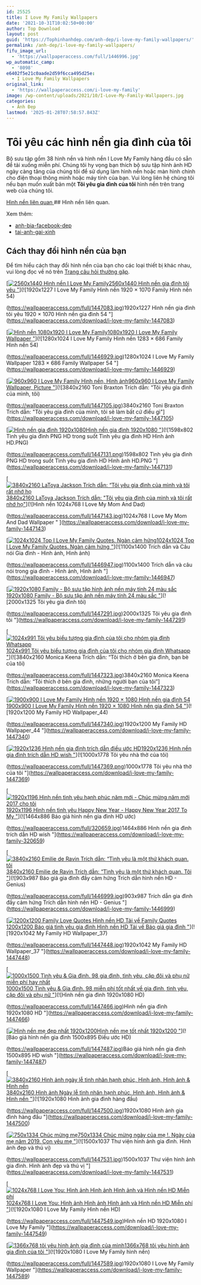 ```yaml
---
id: 25525
title: I Love My Family Wallpapers
date: '2021-10-31T10:02:50+00:00'
author: Top Download
layout: post
guid: 'https://Tophinhanhdep.com/anh-dep/i-love-my-family-wallpapers/'
permalink: /anh-dep/i-love-my-family-wallpapers/
fifu_image_url:
  - 'https://wallpaperaccess.com/full/1446996.jpg'
wp_automatic_camp:
  - '8098'
e6402f5e21c0aade2d59f6cca495d25e:
  - I Love My Family Wallpapers
original_link:
  - 'https://wallpaperaccess.com/i-love-my-family'
image: /wp-content/uploads/2021/10/I-Love-My-Family-Wallpapers.jpg
categories:
  - Ảnh Đẹp
lastmod: '2025-01-28T07:58:57.843Z'
---
```

# Tôi yêu các hình nền gia đình của tôi

Bộ sưu tập gồm 38 hình nền và hình nền I Love My Family hàng đầu có sẵn để tải xuống miễn phí. Chúng tôi hy vọng bạn thích bộ sưu tập hình ảnh HD ngày càng tăng của chúng tôi để sử dụng làm hình nền hoặc màn hình chính cho điện thoại thông minh hoặc máy tính của bạn. Vui lòng liên hệ chúng tôi nếu bạn muốn xuất bản một **Tôi yêu gia đình của tôi** hình nền trên trang web của chúng tôi.

[Hình nền liên quan ](#related) ## Hình nền liên quan.

   
 Xem thêm:

   
- [anh-bia-facebook-dep](https://tophinhanhdep.com/anh-bia/anh-bia-facebook-dep/)
- [tai-anh-gai-xinh](https://tophinhanhdep.com/gai-xinh/tai-anh-gai-xinh/)

## Cách thay đổi hình nền của bạn

Để tìm hiểu cách thay đổi hình nền của bạn cho các loại thiết bị khác nhau, vui lòng đọc về nó trên [Trang câu hỏi thường gặp](https://tophinhanhdep.com/faq/).

  
[[![2560x1440 Hình nền I Love My Family](https://wallpaperaccess.com/full/1446996.jpg)2560x1440 Hình nền gia đình tôi yêu "](https://wallpaperaccess.com/download/i-love-my-family-1446996)](![1920x1227 I Love My Family Hình nền 1920 × 1070 Family Hình nền 54)

(https://wallpaperaccess.com/full/1447083.jpg)1920x1227 Hình nền gia đình tôi yêu 1920 × 1070 Hình nền gia đình 54 "](https://wallpaperaccess.com/download/i-love-my-family-1447083)

[[![Hình nền 1080x1920 I Love My Family](https://wallpaperaccess.com/full/1447090.jpg)1080x1920 I Love My Family Wallpaper "](https://wallpaperaccess.com/download/i-love-my-family-1447090)](![1280x1024 I Love My Family Hình nền 1283 × 686 Family Hình nền 54)

(https://wallpaperaccess.com/full/1446929.jpg)1280x1024 I Love My Family Wallpaper 1283 × 686 Family Wallpaper 54 "](https://wallpaperaccess.com/download/i-love-my-family-1446929)

[[![960x960 I Love My Family Hình nền, Hình ảnh](https://wallpaperaccess.com/full/1447100.jpg)960x960 I Love My Family Wallpaper, Picture "](https://wallpaperaccess.com/download/i-love-my-family-1447100)](![3840x2160 Toni Braxton Trích dẫn: “Tôi yêu gia đình của mình, tôi)

(https://wallpaperaccess.com/full/1447105.jpg)3840x2160 Toni Braxton Trích dẫn: "Tôi yêu gia đình của mình, tôi sẽ làm bất cứ điều gì"](https://wallpaperaccess.com/download/i-love-my-family-1447105)

[[![Hình nền gia đình 1920x1080](https://wallpaperaccess.com/full/1447124.jpg)Hình nền gia đình 1920x1080 "](https://wallpaperaccess.com/download/i-love-my-family-1447124)](![1598x802 Tình yêu gia đình PNG HD trong suốt Tình yêu gia đình HD Hình ảnh HD.PNG)

(https://wallpaperaccess.com/full/1447131.png)1598x802 Tình yêu gia đình PNG HD trong suốt Tình yêu gia đình HD Hình ảnh HD.PNG "](https://wallpaperaccess.com/download/i-love-my-family-1447131)

[[![3840x2160 LaToya Jackson Trích dẫn: “Tôi yêu gia đình của mình và tôi rất nhớ họ](https://wallpaperaccess.com/full/1447133.jpg)3840x2160 LaToya Jackson Trích dẫn: "Tôi yêu gia đình của mình và tôi rất nhớ họ"](https://wallpaperaccess.com/download/i-love-my-family-1447133)](![Hình nền 1024x768 I Love My Mom And Dad)

(https://wallpaperaccess.com/full/1447143.jpg)1024x768 I Love My Mom And Dad Wallpaper " ](https://wallpaperaccess.com/download/i-love-my-family-1447143)

[[![1024x1024 Top I Love My Family Quotes.  Ngàn cảm hứng](https://wallpaperaccess.com/full/1447145.jpg)1024x1024 Top I Love My Family Quotes. Ngàn cảm hứng "](https://wallpaperaccess.com/download/i-love-my-family-1447145)](![1100x1400 Trích dẫn và Câu nói Gia đình - Hình ảnh, Hình ảnh)

(https://wallpaperaccess.com/full/1446947.jpg)1100x1400 Trích dẫn và câu nói trong gia đình - Hình ảnh, Hình ảnh "](https://wallpaperaccess.com/download/i-love-my-family-1446947)

[[![1920x1080 Family - Bộ sưu tập hình ảnh nền máy tính 24 màu sắc](https://wallpaperaccess.com/full/1447280.jpg)1920x1080 Family - Bộ sưu tập ảnh nền máy tính 24 màu sắc "](https://wallpaperaccess.com/download/i-love-my-family-1447280)](![2000x1325 Tôi yêu gia đình tôi)

(https://wallpaperaccess.com/full/1447291.jpg)2000x1325 Tôi yêu gia đình tôi "](https://wallpaperaccess.com/download/i-love-my-family-1447291)

[[![1024x991 Tôi yêu biểu tượng gia đình của tôi cho nhóm gia đình Whatsapp](https://wallpaperaccess.com/full/1447320.jpg)1024x991 Tôi yêu biểu tượng gia đình của tôi cho nhóm gia đình Whatsapp "](https://wallpaperaccess.com/download/i-love-my-family-1447320)](![3840x2160 Monica Keena Trích dẫn: “Tôi thích ở bên gia đình, bạn bè của tôi)

(https://wallpaperaccess.com/full/1447323.jpg)3840x2160 Monica Keena Trích dẫn: “Tôi thích ở bên gia đình, những người bạn của tôi”](https://wallpaperaccess.com/download/i-love-my-family-1447323)

[[![1900x900 I Love My Family Hình nền 1920 × 1080 Hình nền gia đình 54](https://wallpaperaccess.com/full/320635.jpg)1900x900 I Love My Family Hình nền 1920 × 1080 Hình nền gia đình 54 "](https://wallpaperaccess.com/download/i-love-my-family-320635)](![1920x1200 My Family HD Wallpaper_44)

(https://wallpaperaccess.com/full/1447340.jpg)1920x1200 My Family HD Wallpaper\_44 "](https://wallpaperaccess.com/download/i-love-my-family-1447340)

[[![1920x1236 Hình nền gia đình trích dẫn điều ước HD](https://wallpaperaccess.com/full/1447360.jpg)1920x1236 Hình nền gia đình trích dẫn HD wish "](https://wallpaperaccess.com/download/i-love-my-family-1447360)](![1000x1778 Tôi yêu nhà thờ của tôi)

(https://wallpaperaccess.com/full/1447369.png)1000x1778 Tôi yêu nhà thờ của tôi "](https://wallpaperaccess.com/download/i-love-my-family-1447369)

[[![1920x1196 Hình nền tình yêu hạnh phúc năm mới - Chúc mừng năm mới 2017 cho tôi](https://wallpaperaccess.com/full/1447376.jpg)1920x1196 Hình nền tình yêu Happy New Year - Happy New Year 2017 To My "](https://wallpaperaccess.com/download/i-love-my-family-1447376)](![1464x886 Báo giá hình nền gia đình HD ước)

(https://wallpaperaccess.com/full/320659.jpg)1464x886 Hình nền gia đình trích dẫn HD wish "](https://wallpaperaccess.com/download/i-love-my-family-320659)

[[![3840x2160 Emilie de Ravin Trích dẫn: “Tình yêu là một thứ khách quan.  tôi](https://wallpaperaccess.com/full/1447410.jpg)3840x2160 Emilie de Ravin Trích dẫn: “Tình yêu là một thứ khách quan. Tôi "](https://wallpaperaccess.com/download/i-love-my-family-1447410)](![903x987 Báo giá gia đình đầy cảm hứng Trích dẫn hình nền HD - Genius)

(https://wallpaperaccess.com/full/1446999.jpg)903x987 Trích dẫn gia đình đầy cảm hứng Trích dẫn hình nền HD - Genius "](https://wallpaperaccess.com/download/i-love-my-family-1446999)

[[![1200x1200 Family Love Quotes Hình nền HD Tải về Family Quotes](https://wallpaperaccess.com/full/1446958.jpg)1200x1200 Báo giá tình yêu gia đình Hình nền HD Tải về Báo giá gia đình "](https://wallpaperaccess.com/download/i-love-my-family-1446958)](![1920x1042 My Family HD Wallpaper_37)

(https://wallpaperaccess.com/full/1447448.jpg)1920x1042 My Family HD Wallpaper\_37 "](https://wallpaperaccess.com/download/i-love-my-family-1447448)

[[![1000x1500 Tình yêu & Gia đình.  98 gia đình, tình yêu, cặp đôi và phụ nữ miễn phí hay nhất](https://wallpaperaccess.com/full/793266.jpg)1000x1500 Tình yêu &amp; Gia đình. 98 miễn phí tốt nhất về gia đình, tình yêu, cặp đôi và phụ nữ "](https://wallpaperaccess.com/download/i-love-my-family-793266)](![Hình nền gia đình 1920x1080 HD)

(https://wallpaperaccess.com/full/1447466.jpg)Hình nền gia đình 1920x1080 HD "](https://wallpaperaccess.com/download/i-love-my-family-1447466)

[[![Hình nền mẹ đẹp nhất 1920x1200](https://wallpaperaccess.com/full/1447471.jpg)Hình nền mẹ tốt nhất 1920x1200 "](https://wallpaperaccess.com/download/i-love-my-family-1447471)](![Báo giá hình nền gia đình 1500x895 Điều ước HD)

(https://wallpaperaccess.com/full/1447487.jpg)Báo giá hình nền gia đình 1500x895 HD wish "](https://wallpaperaccess.com/download/i-love-my-family-1447487)

[[![3840x2160 Hình ảnh ngày lễ tình nhân hạnh phúc, Hình ảnh, Hình ảnh & Hình nền](https://wallpaperaccess.com/full/201673.jpg)3840x2160 Hình ảnh Ngày lễ tình nhân hạnh phúc, Hình ảnh, Hình ảnh &amp; Hình nền "](https://wallpaperaccess.com/download/i-love-my-family-201673)](![1920x1080 Hình ảnh gia đình hàng đầu)

(https://wallpaperaccess.com/full/1447500.jpg)1920x1080 Hình ảnh gia đình hàng đầu "](https://wallpaperaccess.com/download/i-love-my-family-1447500)

[[![750x1334 Chúc mừng mẹ](https://wallpaperaccess.com/full/1447527.jpg)750x1334 Chúc mừng ngày của mẹ !. Ngày của mẹ năm 2019. Con yêu mẹ "](https://wallpaperaccess.com/download/i-love-my-family-1447527)](![1500x1037 Thư viện hình ảnh gia đình.  Hình ảnh đẹp và thú vị)

(https://wallpaperaccess.com/full/1447531.jpg)1500x1037 Thư viện hình ảnh gia đình. Hình ảnh đẹp và thú vị "](https://wallpaperaccess.com/download/i-love-my-family-1447531)

[[![1024x768 I Love You: Hình ảnh Hình ảnh Hình ảnh và Hình nền HD Miễn phí](https://wallpaperaccess.com/full/1173789.jpg)1024x768 I Love You: Hình ảnh Hình ảnh Hình ảnh và Hình nền HD Miễn phí "](https://wallpaperaccess.com/download/i-love-my-family-1173789)](![1920x1080 I Love My Family Hình nền HD)

(https://wallpaperaccess.com/full/1447549.jpg)Hình nền HD 1920x1080 I Love My Family "](https://wallpaperaccess.com/download/i-love-my-family-1447549)

 [[![1366x768 tôi yêu hình ảnh gia đình của mình](https://wallpaperaccess.com/full/1447556.jpg)1366x768 tôi yêu hình ảnh gia đình của tôi "](https://wallpaperaccess.com/download/i-love-my-family-1447556)](![1920x1080 I Love My Family hình nền)

(https://wallpaperaccess.com/full/1447589.jpg)1920x1080 I Love My Family Wallpaper "](https://wallpaperaccess.com/download/i-love-my-family-1447589)
